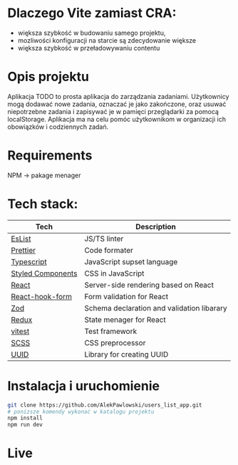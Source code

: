# Dlaczego Vite zamiast CRA:
* większa szybkość w budowaniu samego projektu, 
* mozliwości konfiguracji na starcie są zdecydowanie większe
* większa szybkość w przeładowywaniu contentu

# Opis projektu
Aplikacja TODO to prosta aplikacja do zarządzania zadaniami. Użytkownicy mogą dodawać nowe zadania, oznaczać je jako zakończone, oraz usuwać niepotrzebne zadania i zapisywać je w pamięci przeglądarki za pomocą localStorage. Aplikacja ma na celu pomóc użytkownikom w organizacji ich obowiązków i codziennych zadań.

# Requirements
NPM -> pakage menager

# Tech stack:
Tech  | Description
------------- | -------------
[EsList](https://eslint.org/)  | JS/TS linter
[Prettier](https://prettier.io/)  | Code formater
[Typescript](https://www.typescriptlang.org/) | JavaScript supset language
[Styled Components](https://styled-components.com/) | CSS in JavaScript
[React](https://react.dev//) | Server-side rendering based on React
[React-hook-form](https://react-hook-form.com/) | Form validation for React
[Zod](https://zod.dev/) | Schema declaration and validation libarary
[Redux](https://redux.js.org/) | State menager for React
[vitest](https://vitest.dev/) | Test framework
[SCSS](https://sass-lang.com/) | CSS preprocessor
[UUID](https://github.com/uuidjs/uuid#readme) | Library for creating UUID

# Instalacja i uruchomienie
```bash
git clone https://github.com/AlekPawlowski/users_list_app.git
# ponizsze komendy wykonać w katalogu projektu
npm install
npm run dev
```

# Live
